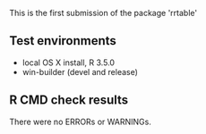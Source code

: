 This is the first submission of the package 'rrtable'

## Test environments
* local OS X install, R 3.5.0
* win-builder (devel and release)

## R CMD check results
There were no ERRORs or WARNINGs.

